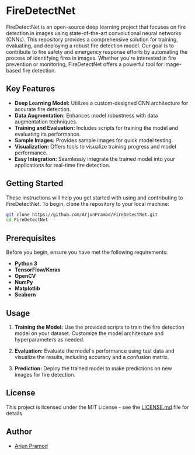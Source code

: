 # FireDetectNet

FireDetectNet is an open-source deep learning project that focuses on fire detection in images using state-of-the-art convolutional neural networks (CNNs). This repository provides a comprehensive solution for training, evaluating, and deploying a robust fire detection model. Our goal is to contribute to fire safety and emergency response efforts by automating the process of identifying fires in images. Whether you're interested in fire prevention or monitoring, FireDetectNet offers a powerful tool for image-based fire detection.

## Key Features

- **Deep Learning Model:** Utilizes a custom-designed CNN architecture for accurate fire detection.
- **Data Augmentation:** Enhances model robustness with data augmentation techniques.
- **Training and Evaluation:** Includes scripts for training the model and evaluating its performance.
- **Sample Images:** Provides sample images for quick model testing.
- **Visualization:** Offers tools to visualize training progress and model performance.
- **Easy Integration:** Seamlessly integrate the trained model into your applications for real-time fire detection.

## Getting Started

These instructions will help you get started with using and contributing to FireDetectNet. To begin, clone the repository to your local machine:

```bash
git clone https://github.com/ArjunPramod/FireDetectNet.git
cd FireDetectNet
```

## Prerequisites

Before you begin, ensure you have met the following requirements:

- **Python 3**
- **TensorFlow/Keras**
- **OpenCV**
- **NumPy**
- **Matplotlib**
- **Seaborn**

## Usage

1. **Training the Model:** Use the provided scripts to train the fire detection model on your dataset. Customize the model architecture and hyperparameters as needed.

2. **Evaluation:** Evaluate the model's performance using test data and visualize the results, including accuracy and a confusion matrix.

3. **Prediction:** Deploy the trained model to make predictions on new images for fire detection.

## License

This project is licensed under the MIT License - see the [LICENSE.md](https://github.com/ArjunPramod/FireDetectNet/blob/main/LICENSE) file for details.

## Author

- [Arjun Pramod](https://github.com/ArjunPramod)
